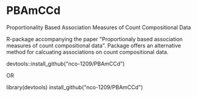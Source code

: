 # PBAmCCd
Proportionality Based Association Measures of Count Compositional Data

R-package accompanying the paper "Proportionaly based association measures of count compositional data". Package offers an alternative method for calcuating associations 
on count compositional data. 

devtools::install_github("nco-1209/PBAmCCd")

OR 

library(devtools)
install_github("nco-1209/PBAmCCd")

